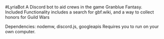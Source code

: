 #LyriaBot
A Discord bot to aid crews in the game Granblue Fantasy. Included Functionality
includes a search for gbf.wiki, and a way to collect honors for Guild Wars

Dependencies: nodemw, discord.js, googleapis
Requires you to run on your own computer.

